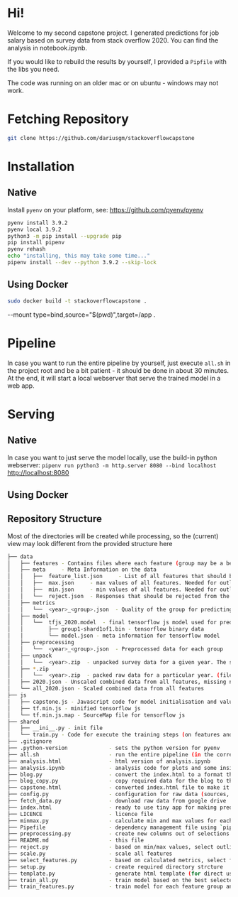 # Hi!

Welcome to my second capstone project. I generated predictions for job salary based on survey data from stack overflow 2020. You can find the analysis in notebook.ipynb.


If you would like to rebuild the results by yourself, I provided a `Pipfile` with the libs you need.

The code was running on an older mac or on ubuntu - windows may not work.



# Fetching Repository

```bash
git clone https://github.com/dariusgm/stackoverflowcapstone 
```

# Installation
## Native


Install `pyenv` on your platform, see: https://github.com/pyenv/pyenv


```bash
pyenv install 3.9.2
pyenv local 3.9.2
python3 -m pip install --upgrade pip
pip install pipenv
pyenv rehash
echo "installing, this may take some time..."
pipenv install --dev --python 3.9.2 --skip-lock
```

## Using Docker

```bash
sudo docker build -t stackoverflowcapstone .


```
--mount type=bind,source="$(pwd)",target=/app .


# Pipeline
In case you want to run the entire pipeline by yourself, just execute `all.sh` in the project root and be a bit patient - it should be done in about 30 minutes. At the end, it will start a local webserver that serve the trained model in a web app.

# Serving
## Native

In case you want to just serve the model locally, use the build-in python webserver:
`pipenv run python3 -m http.server 8080 --bind localhost`
[http://localhost:8080](http://localhost:8080)


## Using Docker

   

## Repository Structure

Most of the directories will be created while processing, so the (current) view may look different from the provided structure here
```bash
├── data
│   ├── features - Contains files where each feature (group may be a better name) is stored
│   ├── meta     - Meta Information on the data
│   │   ├──  feature_list.json     - List of all features that should be considered when building up the final model (and for predictions)
│   │   ├──  max.json     - max values of all features. Needed for outlier detection and scaling.
│   │   ├──  min.json     - min values of all features. Needed for outlier detection and scaling.
│   │   └──  reject.json  - Responses that should be rejected from the dataset, as they are outliers.
│   ├── metrics
│   │   └──  <year>_<group>.json  - Quality of the group for predicting the salary (only based on this group)
│   ├── model
│   │   └──  tfjs_2020.model  - final tensorflow js model used for predictions
│   │        ├── group1-shard1of1.bin - tensorflow binary data
│   │        └── model.json - meta information for tensorflow model 
│   ├── preprocessing
│   │   └──  <year>_<group>.json  - Preprocessed data for each group
│   ├── unpack
│   │   └──  <year>.zip  - unpacked survey data for a given year. The structure is different for each year. (directories)
│   ├── *.zip
│   │   └──  <year>.zip  - packed raw data for a particular year. (files)
│   ├── 2020.json - Unscaled combined data from all features, missing na values
│   └── all_2020.json - Scaled combined data from all features
├── js
│   ├── capstone.js - Javascript code for model initialisation and value selection from user input
│   ├── tf.min.js - minified tensorflow js
│   └── tf.min.js.map - SourceMap file for tensorflow js
├── shared
│   ├── __ini__.py - init file
│   └── train.py - Code for execute the training steps (on features and on the full feature set)
├── .gitignore
├── .python-version             - sets the python version for pyenv
├── all.sh                      - run the entire pipeline (in the correct order) for create a model and serve the app
├── analysis.html               - html version of analysis.ipynb
├── analysis.ipynb              - analysis code for plots and some insides
├── blog.py                     - convert the index.html to a format that can be included in the pelican based blog
├── blog_copy.py                - copy required data for the blog to the correct place for serving by the blog
├── capstone.html               - converted index.html file to make it compatible for pelican blog
├── config.py                   - configuration for raw data (sources, exclusiveness and more)
├── fetch_data.py               - download raw data from google drive
├── index.html                  - ready to use tiny app for making predictions (without pelican code modifications)
├── LICENCE                     - licence file
├── minmax.py                   - calculate min and max values for each feature. required for scaling.
├── Pipefile                    - dependency management file using `pipenv`
├── preprocessing.py            - create new columns out of selections from the answers. respect categorical or numerical features.
├── README.md                   - this file
├── reject.py                   - based on min/max values, select outliers that should be rejected from the dataset
├── scale.py                    - scale all features
├── select_features.py          - based on calculated metrics, select features that should be used in final model
├── setup.py                    - create required directory strcture
├── template.py                 - generate html template (for direct usage)
├── train_all.py                - train model based on the best selected features
├── train_features.py           - train model for each feature group and write metrics
```
